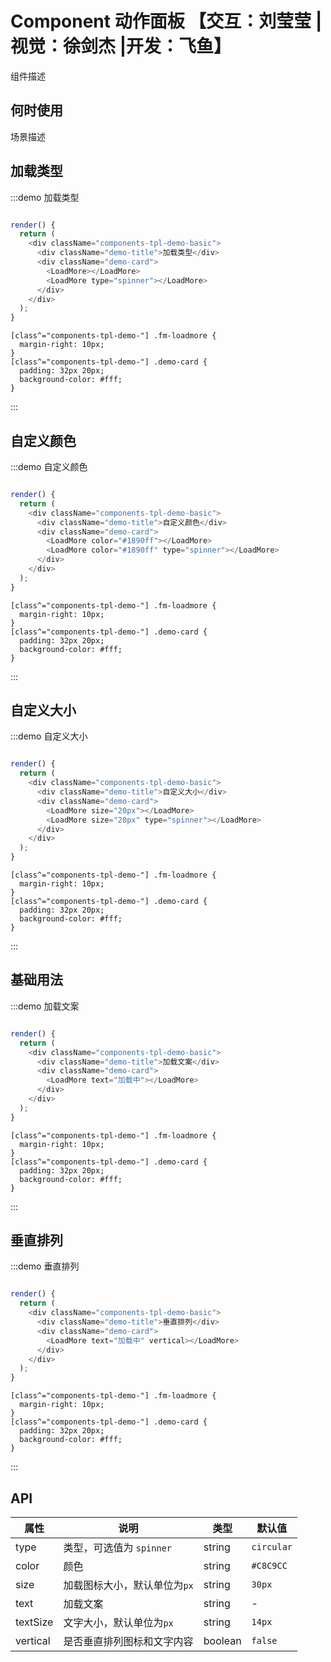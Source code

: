 # Component 动作面板 【交互：刘莹莹 |视觉：徐剑杰 |开发：飞鱼】

组件描述

## 何时使用

场景描述

## 加载类型

:::demo 加载类型

```js

render() {
  return (
    <div className="components-tpl-demo-basic">
      <div className="demo-title">加载类型</div>
      <div className="demo-card">
        <LoadMore></LoadMore>
        <LoadMore type="spinner"></LoadMore>
      </div>
    </div>
  );
}
```

```less
[class^="components-tpl-demo-"] .fm-loadmore {
  margin-right: 10px;
}
[class^="components-tpl-demo-"] .demo-card {
  padding: 32px 20px;
  background-color: #fff;
}
```

:::

## 自定义颜色

:::demo 自定义颜色

```js

render() {
  return (
    <div className="components-tpl-demo-basic">
      <div className="demo-title">自定义颜色</div>
      <div className="demo-card">
        <LoadMore color="#1890ff"></LoadMore>
        <LoadMore color="#1890ff" type="spinner"></LoadMore>
      </div>
    </div>
  );
}
```

```less
[class^="components-tpl-demo-"] .fm-loadmore {
  margin-right: 10px;
}
[class^="components-tpl-demo-"] .demo-card {
  padding: 32px 20px;
  background-color: #fff;
}
```

:::

## 自定义大小

:::demo 自定义大小

```js

render() {
  return (
    <div className="components-tpl-demo-basic">
      <div className="demo-title">自定义大小</div>
      <div className="demo-card">
        <LoadMore size="20px"></LoadMore>
        <LoadMore size="20px" type="spinner"></LoadMore>
      </div>
    </div>
  );
}
```

```less
[class^="components-tpl-demo-"] .fm-loadmore {
  margin-right: 10px;
}
[class^="components-tpl-demo-"] .demo-card {
  padding: 32px 20px;
  background-color: #fff;
}
```

:::

## 基础用法

:::demo 加载文案

```js

render() {
  return (
    <div className="components-tpl-demo-basic">
      <div className="demo-title">加载文案</div>
      <div className="demo-card">
        <LoadMore text="加载中"></LoadMore>
      </div>
    </div>
  );
}
```

```less
[class^="components-tpl-demo-"] .fm-loadmore {
  margin-right: 10px;
}
[class^="components-tpl-demo-"] .demo-card {
  padding: 32px 20px;
  background-color: #fff;
}
```

:::

## 垂直排列

:::demo 垂直排列

```js

render() {
  return (
    <div className="components-tpl-demo-basic">
      <div className="demo-title">垂直排列</div>
      <div className="demo-card">
        <LoadMore text="加载中" vertical></LoadMore>
      </div>
    </div>
  );
}
```

```less
[class^="components-tpl-demo-"] .fm-loadmore {
  margin-right: 10px;
}
[class^="components-tpl-demo-"] .demo-card {
  padding: 32px 20px;
  background-color: #fff;
}
```

:::

## API

| 属性 | 说明         | 类型                                            | 默认值    |
| ---- | ------------ | ----------------------------------------------- | --------- |
| type | 类型，可选值为 `spinner` | string | `circular` |
| color | 颜色 | string | `#C8C9CC` |
| size | 加载图标大小，默认单位为`px` | string |`30px`|
| text | 加载文案 | string | - |
| textSize | 文字大小，默认单位为`px` | string | `14px` |
| vertical | 是否垂直排列图标和文字内容 | boolean | `false` |
